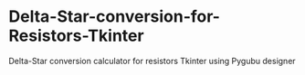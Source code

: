 # Delta-Star-conversion-for-Resistors-Tkinter
Delta-Star conversion calculator for resistors Tkinter using Pygubu designer
